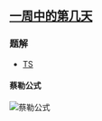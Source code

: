 ## [一周中的第几天](https://leetcode.cn/problems/day-of-the-week/)

### 题解
+ [TS](../../ts/1280/1185.ts)

#### 蔡勒公式
![蔡勒公式](https://wikimedia.org/api/rest_v1/media/math/render/svg/b671ee256387a51343ba0c42524286a25ece7a41)